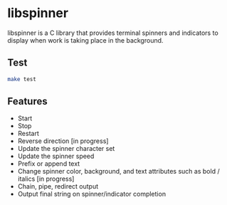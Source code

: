 # libspinner

libspinner is a C library that provides terminal spinners and indicators to display when work is taking place in the background. 

## Test

```sh
make test
```

## Features

* Start
* Stop
* Restart
* Reverse direction [in progress]
* Update the spinner character set
* Update the spinner speed
* Prefix or append text
* Change spinner color, background, and text attributes such as bold / italics [in progress]
* Chain, pipe, redirect output
* Output final string on spinner/indicator completion
